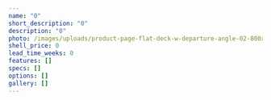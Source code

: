 ```yaml
---
name: "0"
short_description: "0"
description: "0"
photo: /images/uploads/product-page-flat-deck-w-departure-angle-02-800x450.png
shell_price: 0
lead_time_weeks: 0
features: []
specs: []
options: []
gallery: []
---
```

